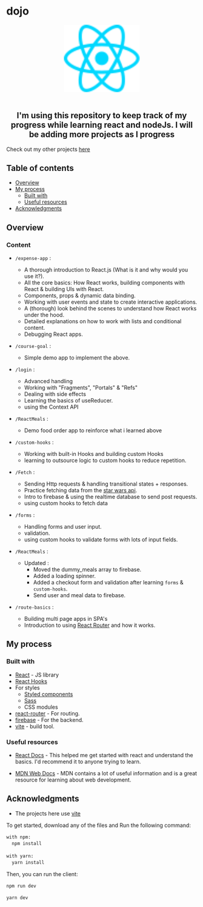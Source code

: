 # dojo

<div align="center">

<img src="./Tenzies/src/assets/react.svg" alt="react-logo" width="200"/>

</div>

<br>

<h2 align="center">I'm using this repository to keep track of my progress while learning react and nodeJs. I will be adding more projects as I progress</h2>

Check out my other projects [here](https://github.com/Dom-iha/Practice)

## Table of contents

- [Overview](#overview)
- [My process](#my-process)
  - [Built with](#built-with)
  - [Useful resources](#useful-resources)
- [Acknowledgments](#acknowledgments)

## Overview

### Content

- `/expense-app` :

  - A thorough introduction to React.js (What is it and why would you use it?).
  - All the core basics: How React works, building components with React & building UIs with React.
  - Components, props & dynamic data binding.
  - Working with user events and state to create interactive applications.
  - A (thorough) look behind the scenes to understand how React works under the hood.
  - Detailed explanations on how to work with lists and conditional content.
  - Debugging React apps.

- `/course-goal` :

  - Simple demo app to implement the above.

- `/login` :

  - Advanced handling
  - Working with "Fragments", "Portals"  & "Refs"
  - Dealing with side effects
  - Learning the basics of useReducer.
  - using the Context API

- `/ReactMeals` :

  - Demo food order app to reinforce what i learned above

- `/custom-hooks` :

  - Working with built-in Hooks and building custom Hooks
  - learning to outsource logic to custom hooks to reduce repetition.

- `/Fetch`  :
  
  - Sending Http requests & handling transitional states + responses.
  - Practice fetching data from the [star wars api](https://swapi.dev).
  - Intro to firebase & using the realtime database to send post requests.
  - using custom hooks to fetch data

- `/forms`  :
  
  - Handling forms and user input.
  - validation.
  - using custom hooks to validate forms with lots of input fields.

- `/ReactMeals` :

  - Updated :
    - Moved the dummy_meals array to firebase.
    - Added a loading spinner.
    - Added a checkout form and validation after learning `forms` & `custom-hooks`.
    - Send user and meal data to firebase.

- `/route-basics` :

  - Building multi page apps in SPA's
  - Introduction to using [React Router](https://reactrouter.com/) and how it works.

<!-- - React Hooks (in-depth)!
- Styling React apps with "Styled Components" and "CSS Modules"

- Working with "Fragments" & "Portals"

- Dealing with side effects

- Class-based components and functional components

- Redux & Redux Toolkit

- Routing with React Router

- An in-depth introduction into Next.js

- Deploying React Apps

- Implementing Authentication

- Unit Tests

- Combining React with TypeScript

- Adding Animations -->
## My process

### Built with

- [React](https://reactjs.org/) - JS library
- [React Hooks](https://react.dev/reference/react)
- For styles
  - [Styled components](https://styled-components.com/)
  - [Sass](https://sass-lang.com)
  - CSS modules
- [react-router](https://reactrouter.com/) - For routing.
- [firebase](https://firebase.google.com/) - For the backend.
- [vite](https://vitejs.dev/) - build tool.

### Useful resources

- [React Docs](https://react.dev/learn) - This helped me get started with react and understand the basics. I'd recommend it to anyone trying  to learn.

- [MDN Web Docs](https://developer.mozilla.org/) - MDN contains a lot of useful information and is a great resource for learning about web development.

## Acknowledgments

- The projects here use [vite](https://vitejs.dev/)

To get started, download any of the files and Run the following command:

```bash
with npm:
  npm install

with yarn:
  yarn install
```

Then, you can run the client:

```bash
npm run dev
```

```bash
yarn dev
```
